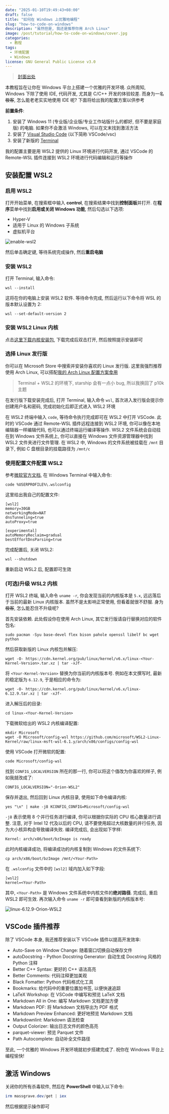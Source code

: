 ```yaml
---
date: "2025-01-10T19:49:43+08:00"
draft: false
title: "如何在 Windows 上优雅地编程"
slug: "how-to-code-on-windows"
description: "虽然但是, 我还是推荐你用 Arch Linux"
image: /post/tutorial/how-to-code-on-windows/cover.jpg
categories:
  - 教程
tags:
  - 环境配置
  - Windows
license: GNU General Public License v3.0
---
```


> [封面出处](https://www.pixiv.net/artworks/123948772)

本教程旨在让你在 Windows 平台上搭建一个优雅的开发环境. 众所周知, Windows 下除了使用 IDE, 代码开发, 尤其是 C/C++ 开发的体验较差. 而身为一名~~极客~~, 怎么能老老实实地使用 IDE 呢? 下面将给出我的配置方案以供参考

**前置条件**:

1. 安装了 Windows 11 (专业版/企业版/专业工作站版什么的都好, 但不要是家庭版) 的电脑. 如果你不会激活 Windows, 可以在文末找到激活方法
2. 安装了 [Visual Studio Code](https://code.visualstudio.com/download) (以下简称 VSCode/vsc)
3. 安装了新版的 [Terminal](https://apps.microsoft.com/detail/9n0dx20hk701?hl=zh-CN&gl=CN)

我的配置主要是用 WSL2 提供的 Linux 环境进行代码开发, 通过 VSCode 的 Remote-WSL 插件连接到 WSL2 环境进行代码编辑和运行等操作

## 安装配置 WSL2

### 启用 WSL2

打开开始菜单, 在搜索框中输入 **control**, 在搜索结果中找到**控制面板**并打开. 在**程序**菜单中找到**启用或关闭 Windows 功能**, 然后勾选以下选项:

- Hyper-V
- 适用于 Linux 的 Windows 子系统
- 虚拟机平台

![enable-wsl2](/post/tutorial/how-to-code-on-windows/enable-wsl2.png)

然后单击确定键, 等待系统完成操作, 然后**重启电脑**

### 安装 WSL2

打开 Terminal, 输入命令:

```shell
wsl --install
```

这将在你的电脑上安装 WSL2 软件. 等待命令完成, 然后运行以下命令将 WSL 的版本默认设置为 2:

```shell
wsl --set-default-version 2
```

### 安装 WSL2 Linux 内核

点击[这里下载内核安装包](https://wslstorestorage.blob.core.windows.net/wslblob/wsl_update_x64.msi), 下载完成后双击打开, 然后按照提示安装即可

### 选择 Linux 发行版

你可以在 Microsoft Store 中搜索并安装你喜欢的 Linux 发行版. 这里我强烈推荐使用 Arch Linux, 可以搭配[我的 Arch Linux 配置方案食用](https://github.com/Orion-zhen/dotfiles)

> Terminal + WSL2 的环境下, starship 会有一点小 bug, 所以我换回了 p10k 主题

在发行版下载安装完成后, 打开 Terminal, 输入命令 `wsl`, 首次进入发行版会提示你创建用户名和密码, 完成初始化后即正式进入 WSL2 环境

在 WSL2 终端中输入 `code`, 等待命令执行完成即可在 WSL2 中打开 VSCode. 此时的 VSCode 通过 Remote-WSL 插件远程连接到 WSL2 环境, 你可以像在本地编辑器一样编辑代码, 也可以通过终端运行编译等操作. WSL2 文件系统会自动挂在到 Windows 文件系统上, 你可以直接在 Windows 文件资源管理器中找到 WSL2 文件夹进行文件管理. 在 WSL2 中, Windows 的文件系统被挂载在 `/mnt` 目录下, 例如 C 盘根目录的挂载路径为 `/mnt/c`

### 使用配置文件配置 WSL2

参考[微软官方文档](https://learn.microsoft.com/zh-cn/windows/wsl/wsl-config#wslconfig), 在 Windows Terminal 中输入命令:

```shell
code %USERPROFILE%\.wslconfig
```

这里给出我自己的配置文件:

```text
[wsl2]
memory=30GB
networkingMode=NAT
dnsTunneling=true
autoProxy=true

[experimental]
autoMemoryReclaim=gradual
bestEffortDnsParsing=true
```

完成配置后, 关闭 WSL2:

```shell
wsl --shutdown
```

重新启动 WSL2 后, 配置即可生效

### (可选)升级 WSL2 内核

打开 WSL2 终端, 输入命令 `uname -r`, 你会发现当前的内核版本是 `5.x`, 远远落后于当前的最新 Linux 内核版本. 虽然不是太影响正常使用, 但看着就很不舒服. 身为~~极客~~, 怎么能忍住不升级呢?

首先安装依赖. 此处假设你在使用 Arch Linux, 其它发行版请自行替换对应的软件包名:

```shell
sudo pacman -Syu base-devel flex bison pahole openssl libelf bc wget python
```

然后获取新版的 Linux 内核包并解压:

```shell
wget -O- https://cdn.kernel.org/pub/linux/kernel/v6.x/linux-<Your-Kernel-Version>.tar.xz | tar -xJf-
```

将 `<Your-Kernel-Version>` 替换为你当前的内核版本号. 例如在本文撰写时, 最新的稳定版为 `6.12.9`, 于是相应的命令为:

```shell
wget -O- https://cdn.kernel.org/pub/linux/kernel/v6.x/linux-6.12.9.tar.xz | tar -xJf-
```

进入解压后的目录:

```shell
cd linux-<Your-Kernel-Version>
```

下载微软给出的 WSL2 内核编译配置:

```shell
mkdir Microsoft
wget -O Microsoft/config-wsl https://github.com/microsoft/WSL2-Linux-Kernel/raw/linux-msft-wsl-6.1.y/arch/x86/configs/config-wsl
```

使用 VSCode 打开微软的配置:

```shell
code Microsoft/config-wsl
```

找到 `CONFIG_LOCALVERSION` 所在的那一行, 你可以将这个值改为你喜欢的样子, 例如我就改成了:

```text
CONFIG_LOCALVERSION="-Orion-WSL2"
```

保存并退出, 然后回到 Linux 内核目录, 使用如下命令编译内核:

```shell
yes "\n" | make -j8 KCONFIG_CONFIG=Microsoft/config-wsl
```

`-j8` 表示使用 8 个并行任务进行编译, 你可以根据你实际的 CPU 核心数量进行调整. 注意, 对于 Intel 12 代及以后的 CPU, 请不要使用超过大核数量的并行任务, 因为大小核异构会导致编译失败. 编译完成后, 会出现如下字样:

```text
Kernel: arch/x86/boot/bzImage is ready
```

此时内核编译成功, 将编译成功的内核复制到 Windows 的文件系统下:

```shell
cp arch/x86/boot/bzImage /mnt/<Your-Path>
```

在 `.wslconfig` 文件中的 `[wsl2]` 域内加入如下字段:

```text
[wsl2]
kernel=<Your-Path>
```

其中, `<Your-Path>` 是 Windows 文件系统中内核文件的**绝对路径**. 完成后, 重启 WSL2 即可生效. 再次输入命令 `uname -r` 即可查看到新版的内核版本号:

![linux-6.12.9-Orion-WSL2](/post/tutorial/how-to-code-on-windows/linux-6.12.9-Orion-WSL2.png)

## VSCode 插件推荐

除了 VSCode 本身, 我还推荐安装以下 VSCode 插件以提高开发效率:

- Auto-Save on Window Change: 随着窗口切换自动保存文件
- autoDocstring - Python Docstring Generator: 自动生成 Docstring 风格的 Python 注释
- Better C++ Syntax: 更好的 C++ 语法高亮
- Better Comments: 代码注释更加美观
- Black Fomatter: Python 代码格式化工具
- Bookmarks: 给代码中的重要位置加书签, 以便快速追踪
- LaTeX Workshop: 在 VSCode 中编写和预览 LaTeX 文档
- Markdown All in One: 编写 Markdown 文档更加方便
- Markdown PDF: 将 Markdown 文档导出为 PDF 格式
- Markdown Preview Enhanced: 更好地预览 Markdown 文档
- Markdownlint: Markdown 语法检查
- Output Colorizer: 输出日志文件的颜色高亮
- parquet-viewer: 预览 Parquet 文件
- Path Autocomplete: 自动补全文件路径

至此, 一个优雅的 Windows 开发环境就初步搭建完成了. 祝你在 Windows 平台上编程愉快!

## 激活 Windows

关闭你的所有杀毒软件, 然后在 **PowerShell** 中输入以下命令:

```powershell
irm massgrave.dev/get | iex
```

然后根据提示操作即可


